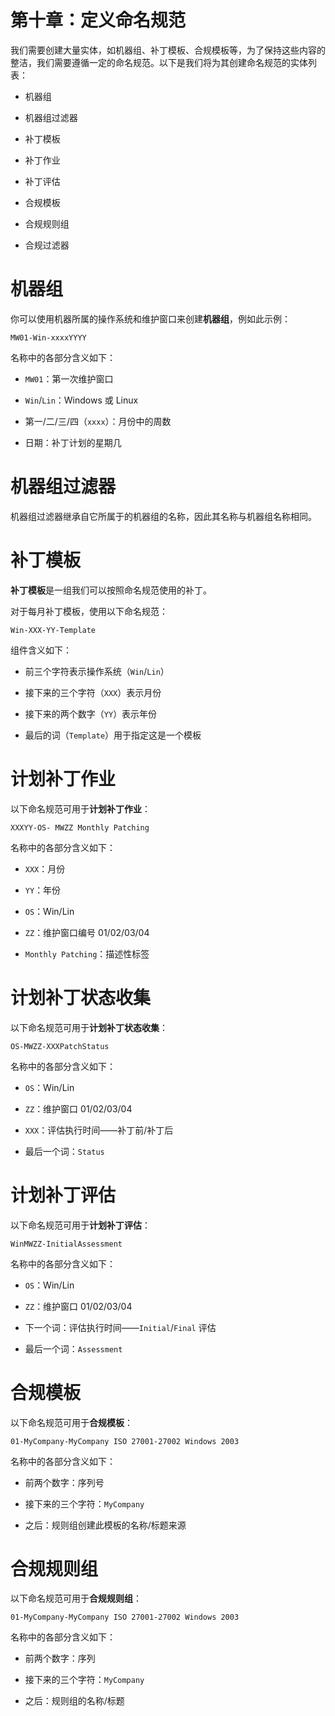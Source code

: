 # 第十章：定义命名规范

我们需要创建大量实体，如机器组、补丁模板、合规模板等，为了保持这些内容的整洁，我们需要遵循一定的命名规范。以下是我们将为其创建命名规范的实体列表：

+   机器组

+   机器组过滤器

+   补丁模板

+   补丁作业

+   补丁评估

+   合规模板

+   合规规则组

+   合规过滤器

# 机器组

你可以使用机器所属的操作系统和维护窗口来创建**机器组**，例如此示例：

`MW01-Win-xxxxYYYY`

名称中的各部分含义如下：

+   `MW01`：第一次维护窗口

+   `Win`/`Lin`：Windows 或 Linux

+   第一/二/三/四（`xxxx`）：月份中的周数

+   日期：补丁计划的星期几

# 机器组过滤器

机器组过滤器继承自它所属于的机器组的名称，因此其名称与机器组名称相同。

# 补丁模板

**补丁模板**是一组我们可以按照命名规范使用的补丁。

对于每月补丁模板，使用以下命名规范：

`Win-XXX-YY-Template`

组件含义如下：

+   前三个字符表示操作系统（`Win`/`Lin`）

+   接下来的三个字符（`XXX`）表示月份

+   接下来的两个数字（`YY`）表示年份

+   最后的词（`Template`）用于指定这是一个模板

# 计划补丁作业

以下命名规范可用于**计划补丁作业**：

`XXXYY-OS- MWZZ Monthly Patching`

名称中的各部分含义如下：

+   `XXX`：月份

+   `YY`：年份

+   `OS`：Win/Lin

+   `ZZ`：维护窗口编号 01/02/03/04

+   `Monthly Patching`：描述性标签

# 计划补丁状态收集

以下命名规范可用于**计划补丁状态收集**：

`OS-MWZZ-XXXPatchStatus`

名称中的各部分含义如下：

+   `OS`：Win/Lin

+   `ZZ`：维护窗口 01/02/03/04

+   `XXX`：评估执行时间——补丁前/补丁后

+   最后一个词：`Status`

# 计划补丁评估

以下命名规范可用于**计划补丁评估**：

`WinMWZZ-InitialAssessment`

名称中的各部分含义如下：

+   `OS`：Win/Lin

+   `ZZ`：维护窗口 01/02/03/04

+   下一个词：评估执行时间——`Initial`/`Final` 评估

+   最后一个词：`Assessment`

# 合规模板

以下命名规范可用于**合规模板**：

`01-MyCompany-MyCompany ISO 27001-27002 Windows 2003`

名称中的各部分含义如下：

+   前两个数字：序列号

+   接下来的三个字符：`MyCompany`

+   之后：规则组创建此模板的名称/标题来源

# 合规规则组

以下命名规范可用于**合规规则组**：

`01-MyCompany-MyCompany ISO 27001-27002 Windows 2003`

名称中的各部分含义如下：

+   前两个数字：序列

+   接下来的三个字符：`MyCompany`

+   之后：规则组的名称/标题
